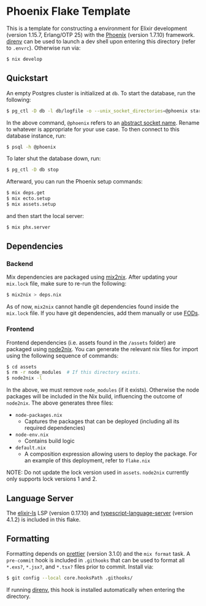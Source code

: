 # Phoenix Flake Template

This is a template for constructing a environment for Elixir development
(version 1.15.7, Erlang/OTP 25) with the [Phoenix](https://www.phoenixframework.org/)
(version 1.7.10) framework. [direnv](https://direnv.net/) can be used to launch
a dev shell upon entering this directory (refer to `.envrc`). Otherwise run via:
```bash
$ nix develop
```

## Quickstart

An empty Postgres cluster is initialized at `db`. To start the database, run the
following:
```bash
$ pg_ctl -D db -l db/logfile -o --unix_socket_directories=@phoenix start
```
In the above command, `@phoenix` refers to an [abstract socket name](https://www.postgresql.org/docs/15/runtime-config-connection.html#GUC-UNIX-SOCKET-DIRECTORIES).
Rename to whatever is appropriate for your use case. To then connect to this
database instance, run:
```bash
$ psql -h @phoenix
```
To later shut the database down, run:
```bash
$ pg_ctl -D db stop
```

Afterward, you can run the Phoenix setup commands:
```bash
$ mix deps.get
$ mix ecto.setup
$ mix assets.setup
```
and then start the local server:
```bash
$ mix phx.server
```

## Dependencies

### Backend

Mix dependencies are packaged using [mix2nix](https://github.com/ydlr/mix2nix).
After updating your `mix.lock` file, make sure to re-run the following:
```bash
$ mix2nix > deps.nix
```
As of now, `mix2nix` cannot handle git dependencies found inside the `mix.lock`
file. If you have git dependencies, add them manually or use
[FODs](https://nixos.org/manual/nixpkgs/stable/#packaging-beam-applications).

### Frontend

Frontend dependencies (i.e. assets found in the `/assets` folder) are packaged
using [node2nix](https://github.com/svanderburg/node2nix). You can generate the
relevant nix files for import using the following sequence of commands:
```bash
$ cd assets
$ rm -r node_modules  # If this directory exists.
$ node2nix -l
```
In the above, we must remove `node_modules` (if it exists). Otherwise the
node packages will be included in the Nix build, influencing the outcome of
`node2nix`. The above generates three files:

* `node-packages.nix`
  * Captures the packages that can be deployed (including all its required
    dependencies)
* `node-env.nix`
  * Contains build logic
* `default.nix`
  * A composition expression allowing users to deploy the package. For an
    example of this deployment, refer to `flake.nix`

NOTE: Do not update the lock version used in `assets`. `node2nix` currently only
supports lock versions 1 and 2.

## Language Server

The [elixir-ls](https://github.com/elixir-lsp/elixir-ls) LSP (version 0.17.10)
and [typescript-language-server](https://github.com/typescript-language-server/typescript-language-server)
(version 4.1.2) is included in this flake.

## Formatting

Formatting depends on [prettier](https://prettier.io/) (version 3.1.0) and the
`mix format` task. A `pre-commit` hook is included in `.githooks` that can be
used to format all `*.exs?`, `*.jsx?`, and `*.tsx?` files prior to commit.
Install via:
```bash
$ git config --local core.hooksPath .githooks/
```
If running [direnv](https://direnv.net/), this hook is installed automatically
when entering the directory.
